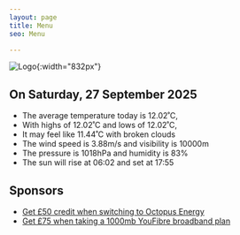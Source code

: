 ```yaml
---
layout: page
title: Menu
seo: Menu

---
```


![Logo](/images/logo.jpg){:width="832px"}

<!-- weather_marker starts -->
## On Saturday, 27 September 2025

- The average temperature today is 12.02˚C,
- With highs of 12.02˚C and lows of 12.02˚C,
- It may feel like 11.44˚C with broken clouds
- The wind speed is 3.88m/s and visibility is 10000m
- The pressure is 1018hPa and humidity is 83%
- The sun will rise at 06:02 and set at 17:55

<!-- weather_marker ends -->

## Sponsors

- [Get £50 credit when switching to Octopus Energy](https://bit.ly/3oD1nnS)
- [Get £75 when taking a 1000mb YouFibre broadband plan](https://aklam.io/91zWhU?)
